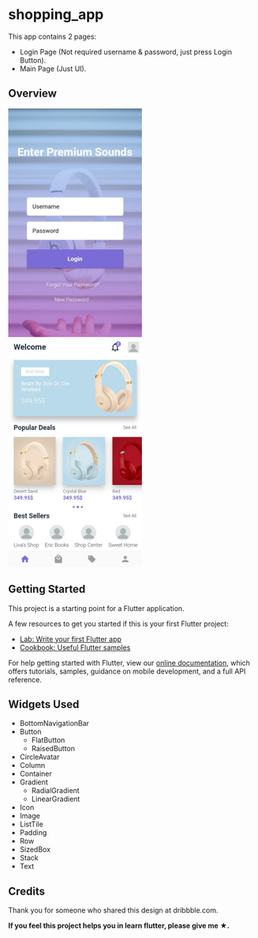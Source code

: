 # shopping_app

This app contains 2 pages:
- Login Page (Not required username & password, just press Login Button). 
- Main Page (Just UI).

## Overview

<img src="https://github.com/wakdyan/Flutter-Headphone-Shop-UI/blob/master/assets/Login%20Page.png" width="271" height="462" /> <img src="https://github.com/wakdyan/Flutter-Headphone-Shop-UI/blob/master/assets/Home%20Page.png" width="271" height="462" />                                                    
## Getting Started

This project is a starting point for a Flutter application.

A few resources to get you started if this is your first Flutter project:

- [Lab: Write your first Flutter app](https://flutter.dev/docs/get-started/codelab)
- [Cookbook: Useful Flutter samples](https://flutter.dev/docs/cookbook)

For help getting started with Flutter, view our
[online documentation](https://flutter.dev/docs), which offers tutorials,
samples, guidance on mobile development, and a full API reference.

## Widgets Used

- BottomNavigationBar
- Button
  * FlatButton
  * RaisedButton
- CircleAvatar
- Column
- Container
- Gradient
  * RadialGradient
  * LinearGradient
- Icon
- Image
- ListTile
- Padding
- Row
- SizedBox
- Stack
- Text

## Credits

Thank you for someone who shared this design at dribbble.com.

<b>If you feel this project helps you in learn flutter, please give me ★.
